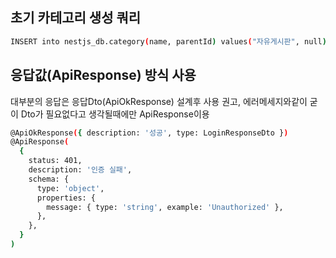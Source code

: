 ## 초기 카테고리 생성 쿼리

```bash
INSERT into nestjs_db.category(name, parentId) values("자유게시판", null)
```

## 응답값(ApiResponse) 방식 사용

대부분의 응답은 응답Dto(ApiOkResponse) 설계후 사용 권고,
에러메세지와같이 굳이 Dto가 필요없다고 생각될때에만 ApiResponse이용

```bash
@ApiOkResponse({ description: '성공', type: LoginResponseDto })
@ApiResponse(
  {
    status: 401,
    description: '인증 실패',
    schema: {
      type: 'object',
      properties: {
        message: { type: 'string', example: 'Unauthorized' },
      },
    },
  }
)
```

